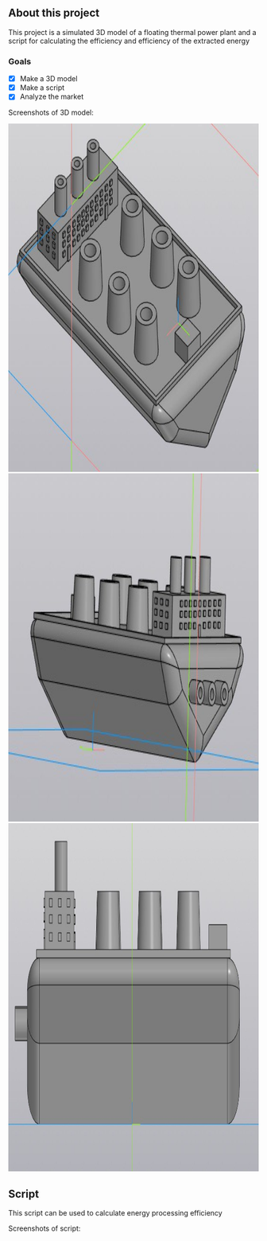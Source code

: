 ## About this project

This project is a simulated 3D model of a floating thermal power plant and a script for calculating the efficiency and efficiency of the extracted energy

### Goals

- [x] Make a 3D model
- [x] Make a script
- [x] Analyze the market

Screenshots of 3D model:

<img src="images/1.jpg" width="800" height="700" />
<img src="images/2.jpg" width="800" height="700" />
<img src="images/3.jpg" width="800" height="700" />

## Script

This script can be used to calculate energy processing efficiency

Screenshots of script:

